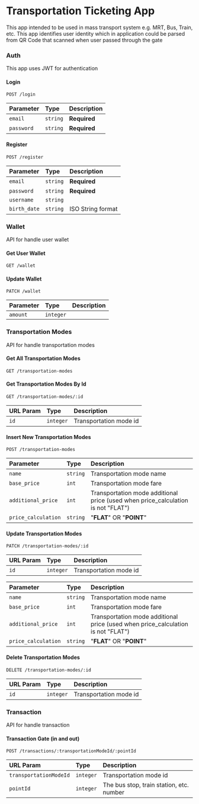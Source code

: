 # Transportation Ticketing App

This app intended to be used in mass transport system e.g. MRT, Bus, Train, etc. This app identifies user identity which in application could be parsed from QR Code that scanned when user passed through the gate

### Auth

This app uses JWT for authentication

#### Login

```http
POST /login
```

| Parameter  | Type     | Description  |
| :--------- | :------- | :----------- |
| `email`    | `string` | **Required** |
| `password` | `string` | **Required** |

#### Register

```http
POST /register
```

| Parameter    | Type     | Description       |
| :----------- | :------- | :---------------- |
| `email`      | `string` | **Required**      |
| `password`   | `string` | **Required**      |
| `username`   | `string` |                   |
| `birth_date` | `string` | ISO String format |

### Wallet

API for handle user wallet

#### Get User Wallet

```http
GET /wallet
```

#### Update Wallet

```http
PATCH /wallet
```

| Parameter | Type      | Description |
| :-------- | :-------- | :---------- |
| `amount`  | `integer` |             |

### Transportation Modes

API for handle transportation modes

#### Get All Transportation Modes

```http
GET /transportation-modes
```

#### Get Transportation Modes By Id

```http
GET /transportation-modes/:id
```

| URL Param | Type      | Description            |
| :-------- | :-------- | :--------------------- |
| `id`      | `integer` | Transportation mode id |

#### Insert New Transportation Modes

```http
POST /transportation-modes
```

| Parameter           | Type     | Description                                                                      |
| :------------------ | :------- | :------------------------------------------------------------------------------- |
| `name`              | `string` | Transportation mode name                                                         |
| `base_price`        | `int`    | Transportation mode fare                                                         |
| `additional_price`  | `int`    | Transportation mode additional price (used when price_calculation is not "FLAT") |
| `price_calculation` | `string` | "**FLAT**" OR "**POINT**"                                                        |

#### Update Transportation Modes

```http
PATCH /transportation-modes/:id
```

| URL Param | Type      | Description            |
| :-------- | :-------- | :--------------------- |
| `id`      | `integer` | Transportation mode id |

| Parameter           | Type     | Description                                                                      |
| :------------------ | :------- | :------------------------------------------------------------------------------- |
| `name`              | `string` | Transportation mode name                                                         |
| `base_price`        | `int`    | Transportation mode fare                                                         |
| `additional_price`  | `int`    | Transportation mode additional price (used when price_calculation is not "FLAT") |
| `price_calculation` | `string` | "**FLAT**" OR "**POINT**"                                                        |

#### Delete Transportation Modes

```http
DELETE /transportation-modes/:id
```

| URL Param | Type      | Description            |
| :-------- | :-------- | :--------------------- |
| `id`      | `integer` | Transportation mode id |

### Transaction

API for handle transaction

#### Transaction Gate (in and out)

```http
POST /transactions/:transportationModeId/:pointId
```

| URL Param              | Type      | Description                              |
| :--------------------- | :-------- | :--------------------------------------- |
| `transportationModeId` | `integer` | Transportation mode id                   |
| `pointId`              | `integer` | The bus stop, train station, etc. number |

